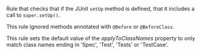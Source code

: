 
Rule that checks that if the JUnit `setUp` method is defined, that it includes a call to
`super.setUp()`.

This rule ignored methods annotated with `@Before` or `@BeforeClass`.

This rule sets the default value of the *applyToClassNames* property to only match class names
ending in 'Spec', 'Test', 'Tests' or 'TestCase'.

